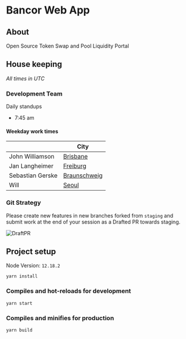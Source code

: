# Bancor Web App

## About

Open Source Token Swap and Pool Liquidity Portal

## House keeping

_All times in UTC_

### Development Team

Daily standups

- 7:45 am

#### Weekday work times

|                 | City                                                                |
| ---------------- | ------------------------------------------------------------------- |
| John Williamson  | [Brisbane](https://www.timeanddate.com/worldclock/australia/)       |
| Jan Langheimer   | [Freiburg](https://www.timeanddate.com/worldclock/germany/freiburg) |
| Sebastian Gerske | [Braunschweig](https://www.timeanddate.com/worldclock/germany/braunschweig) |
| Will             | [Seoul](https://www.timeanddate.com/worldclock/south-korea/seoul)   |

### Git Strategy

Please create new features in new branches forked from `staging` and submit work at the end of your session as a Drafted PR towards staging.

![DraftPR](https://github.com/bancorprotocol/webapp/raw/master/docs/media/draftPr.png)

## Project setup

Node Version: `12.18.2`

```
yarn install
```

### Compiles and hot-reloads for development

```
yarn start
```

### Compiles and minifies for production

```
yarn build
```
